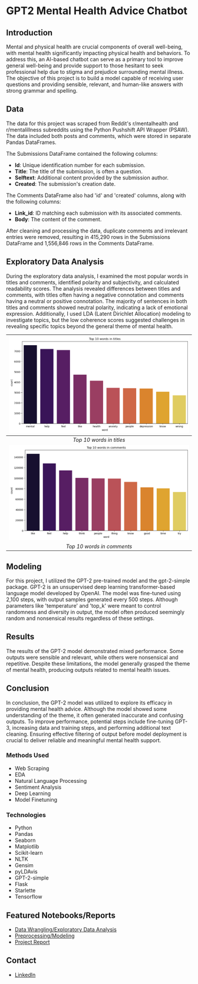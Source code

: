 # GPT2 Mental Health Advice Chatbot
## Introduction
Mental and physical health are crucial components of overall well-being, with mental health significantly impacting physical health and behaviors. To address this, an AI-based chatbot can serve as a primary tool to improve general well-being and provide support to those hesitant to seek professional help due to stigma and prejudice surrounding mental illness. The objective of this project is to build a model capable of receiving user questions and providing sensible, relevant, and human-like answers with strong grammar and spelling.
## Data
The data for this project was scraped from Reddit's r/mentalhealth and r/mentalillness subreddits using the Python Pushshift API Wrapper (PSAW). The data included both posts and comments, which were stored in separate Pandas DataFrames. 

The Submissions DataFrame contained the following columns:
* **Id**: Unique identification number for each submission.
* **Title**: The title of the submission, is often a question.
* **Selftext**: Additional content provided by the submission author.
* **Created**: The submission's creation date.

The Comments DataFrame also had 'id' and 'created' columns, along with the following columns:
* **Link_id**: ID matching each submission with its associated comments.
* **Body**: The content of the comment.

After cleaning and processing the data, duplicate comments and irrelevant entries were removed, resulting in 415,290 rows in the Submissions DataFrame and 1,556,846 rows in the Comments DataFrame.
## Exploratory Data Analysis
During the exploratory data analysis, I examined the most popular words in titles and comments, identified polarity and subjectivity, and calculated readability scores. The analysis revealed differences between titles and comments, with titles often having a negative connotation and comments having a neutral or positive connotation. The majority of sentences in both titles and comments showed neutral polarity, indicating a lack of emotional expression. Additionally, I used LDA (Latent Dirichlet Allocation) modeling to investigate topics, but the low coherence scores suggested challenges in revealing specific topics beyond the general theme of mental health.

| ![Top 10 words in titles](https://github.com/yuliyaselevich/GPT2_mental_health_advice_chatbot/blob/main/Images/1.png) |
|:--:| 
| *Top 10 words in titles* |
| ![Top 10 words in comments](https://github.com/yuliyaselevich/GPT2_mental_health_advice_chatbot/blob/main/Images/2.png) |
| *Top 10 words in comments* |
## Modeling
For this project, I utilized the GPT-2 pre-trained model and the gpt-2-simple package. GPT-2 is an unsupervised deep learning transformer-based language model developed by OpenAI. The model was fine-tuned using 2,100 steps, with output samples generated every 500 steps. Although parameters like 'temperature' and 'top_k' were meant to control randomness and diversity in output, the model often produced seemingly random and nonsensical results regardless of these settings.
## Results
The results of the GPT-2 model demonstrated mixed performance. Some outputs were sensible and relevant, while others were nonsensical and repetitive. Despite these limitations, the model generally grasped the theme of mental health, producing outputs related to mental health issues.
## Conclusion
In conclusion, the GPT-2 model was utilized to explore its efficacy in providing mental health advice. Although the model showed some understanding of the theme, it often generated inaccurate and confusing outputs. To improve performance, potential steps include fine-tuning GPT-3, increasing data and training steps, and performing additional text cleaning. Ensuring effective filtering of output before model deployment is crucial to deliver reliable and meaningful mental health support.
### Methods Used
* Web Scraping
* EDA
* Natural Language Processing
* Sentiment Analysis
* Deep Learning
* Model Finetuning
### Technologies
* Python
* Pandas
* Seaborn
* Matplotlib
* Scikit-learn
* NLTK
* Gensim
* pyLDAvis
* GPT-2-simple
* Flask
* Starlette
* Tensorflow
## Featured Notebooks/Reports
* [Data Wrangling/Exploratory Data Analysis](https://github.com/yuliyaselevich/GPT2_mental_health_advice_chatbot/blob/main/Notebooks/data_wrangling_eda.ipynb)
* [Preprocessing/Modeling](https://github.com/yuliyaselevich/GPT2_mental_health_advice_chatbot/blob/main/Notebooks/preprocessing_modeling.ipynb)
* [Project Report](https://github.com/yuliyaselevich/Capstone-3-GPT2-Mental-Health-Advice/blob/main/Documents/Capstone3_ProjectReport.pdf)
## Contact
* [LinkedIn](https://www.linkedin.com/in/yuliyaselevich/)
